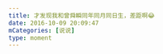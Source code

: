 ```yaml
---
title: 才发现我和曾舜瞬同年同月同日生，差距啊😂
date: 2016-10-09 20:09:47
mCategories: [说说]
type: moment
---
```


<div id="pics-20161009200947"></div>

<script>
var data = [
    {"link": "2016-10-09_000003.jpeg", "type": "shuoshuo"},
    {"link": "2016-10-09_000005.jpeg", "type": "shuoshuo"},
    {"link": "2016-10-09_000006.jpeg", "type": "shuoshuo"},
    {"link": "2016-10-09_000007.jpeg", "type": "shuoshuo"}
];
picsRender(data, "pics-20161009200947");
</script>
